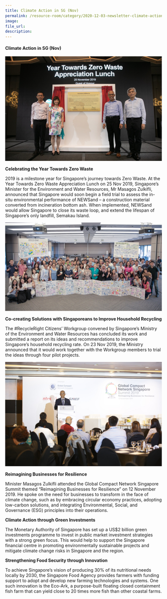 ```yaml
---  
title: Climate Action in SG (Nov)  
permalink: /resource-room/category/2020-12-03-newsletter-climate-action-in-sg-nov/  
image:  
file_url:  
description:  
---  
```


#### Climate Action in SG (Nov)  

![](/news/news-images/newsletter-nov-2019-image-1.jpg)  

**Celebrating the Year Towards Zero Waste**  

2019 is a milestone year for Singapore’s journey towards Zero Waste. At the Year Towards Zero Waste Appreciation Lunch on 25 Nov 2019, Singapore’s Minister for the Environment and Water Resources, Mr Masagos Zulkifli, announced that Singapore would soon begin a field trial to assess the in-situ environmental performance of NEWSand –  a construction material converted from incineration bottom ash. When implemented, NEWSand would allow Singapore to close its waste loop, and extend the lifespan of Singapore’s only landfill, Semakau Island.  

![](/news/news-images/newsletter-nov-2019-image-2.jpg)  

**Co-creating Solutions with Singaporeans to Improve Household Recycling**  

The #RecycleRight Citizens’ Workgroup convened by Singapore’s Ministry of the Environment and Water Resources has concluded its work and submitted a report on its ideas and recommendations to improve Singapore’s household recycling rate. On 23 Nov 2019, the Ministry announced that it would work together with the Workgroup members to trial the ideas through four pilot projects.  

![](/news/news-images/newsletter-nov-2019-image-3.jpg) 

**Reimagining Businesses for Resilience**  

Minister Masagos Zulkifli attended the Global Compact Network Singapore Summit themed “Reimagining Businesses for Resilience” on 12 November 2019. He spoke on the need for businesses to transform in the face of climate change, such as by embracing circular economy practices, adopting low-carbon solutions, and integrating Environmental, Social, and Governance (ESG) principles into their operations.  

**Climate Action through Green Investments**  

The Monetary Authority of Singapore has set up a US$2 billion green investments programme to invest in public market investment strategies with a strong green focus. This would help to support the Singapore financial centre in promoting environmentally sustainable projects and mitigate climate change risks in Singapore and the region.  

**Strengthening Food Security through Innovation**  

To achieve Singapore’s vision of producing 30% of its nutritional needs locally by 2030, the Singapore Food Agency provides farmers with funding support to adopt and develop new farming technologies and systems. One such innovation is the Eco-Ark, a purpose-built floating closed containment fish farm that can yield close to 20 times more fish than other coastal farms.  
